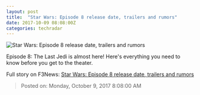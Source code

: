 ```yaml
---
layout: post
title:  "Star Wars: Episode 8 release date, trailers and rumors"
date: 2017-10-09 08:08:00Z
categories: techradar
---
```


![Star Wars: Episode 8 release date, trailers and rumors](http://cdn.mos.cms.futurecdn.net/oYCd5QwgQGb5UMscaqxkPb-1200-80.jpg)

Episode 8: The Last Jedi is almost here! Here's everything you need to know before you get to the theater.


Full story on F3News: [Star Wars: Episode 8 release date, trailers and rumors](http://www.f3nws.com/n/pbpn3H)

> Posted on: Monday, October 9, 2017 8:08:00 AM
